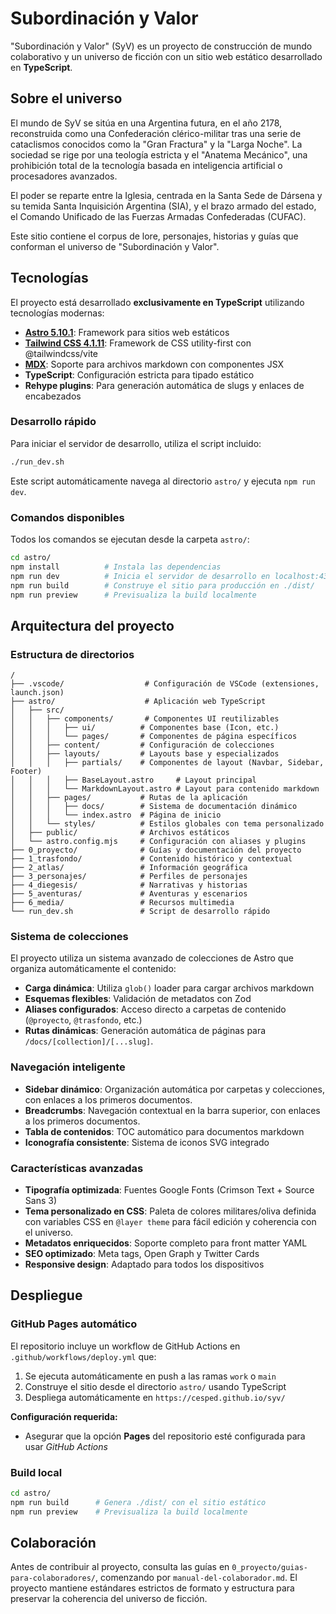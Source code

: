 # Subordinación y Valor

"Subordinación y Valor" (SyV) es un proyecto de construcción de mundo colaborativo y un universo de ficción con un sitio web estático desarrollado en **TypeScript**.

## Sobre el universo

El mundo de SyV se sitúa en una Argentina futura, en el año 2178, reconstruida como una Confederación clérico-militar tras una serie de cataclismos conocidos como la "Gran Fractura" y la "Larga Noche". La sociedad se rige por una teología estricta y el "Anatema Mecánico", una prohibición total de la tecnología basada en inteligencia artificial o procesadores avanzados.

El poder se reparte entre la Iglesia, centrada en la Santa Sede de Dársena y su temida Santa Inquisición Argentina (SIA), y el brazo armado del estado, el Comando Unificado de las Fuerzas Armadas Confederadas (CUFAC).

Este sitio contiene el corpus de lore, personajes, historias y guías que conforman el universo de "Subordinación y Valor".

## Tecnologías

El proyecto está desarrollado **exclusivamente en TypeScript** utilizando tecnologías modernas:

- **[Astro 5.10.1](https://astro.build)**: Framework para sitios web estáticos
- **[Tailwind CSS 4.1.11](https://tailwindcss.com)**: Framework de CSS utility-first con @tailwindcss/vite
- **[MDX](https://mdxjs.com)**: Soporte para archivos markdown con componentes JSX
- **TypeScript**: Configuración estricta para tipado estático
- **Rehype plugins**: Para generación automática de slugs y enlaces de encabezados

### Desarrollo rápido

Para iniciar el servidor de desarrollo, utiliza el script incluido:

```bash
./run_dev.sh
```

Este script automáticamente navega al directorio `astro/` y ejecuta `npm run dev`.

### Comandos disponibles

Todos los comandos se ejecutan desde la carpeta `astro/`:

```bash
cd astro/
npm install          # Instala las dependencias
npm run dev          # Inicia el servidor de desarrollo en localhost:4321
npm run build        # Construye el sitio para producción en ./dist/
npm run preview      # Previsualiza la build localmente
```

## Arquitectura del proyecto

### Estructura de directorios

```
/
├── .vscode/                  # Configuración de VSCode (extensiones, launch.json)
├── astro/                    # Aplicación web TypeScript
│   ├── src/
│   │   ├── components/       # Componentes UI reutilizables
│   │   │   ├── ui/          # Componentes base (Icon, etc.)
│   │   │   └── pages/       # Componentes de página específicos
│   │   ├── content/         # Configuración de colecciones
│   │   ├── layouts/         # Layouts base y especializados
│   │   │   ├── partials/    # Componentes de layout (Navbar, Sidebar, Footer)
│   │   │   ├── BaseLayout.astro     # Layout principal
│   │   │   └── MarkdownLayout.astro # Layout para contenido markdown
│   │   ├── pages/           # Rutas de la aplicación
│   │   │   ├── docs/        # Sistema de documentación dinámico
│   │   │   └── index.astro  # Página de inicio
│   │   └── styles/          # Estilos globales con tema personalizado
│   ├── public/              # Archivos estáticos
│   └── astro.config.mjs     # Configuración con aliases y plugins
├── 0_proyecto/              # Guías y documentación del proyecto
├── 1_trasfondo/             # Contenido histórico y contextual
├── 2_atlas/                 # Información geográfica
├── 3_personajes/            # Perfiles de personajes
├── 4_diegesis/              # Narrativas y historias
├── 5_aventuras/             # Aventuras y escenarios
├── 6_media/                 # Recursos multimedia
└── run_dev.sh               # Script de desarrollo rápido
```

### Sistema de colecciones

El proyecto utiliza un sistema avanzado de colecciones de Astro que organiza automáticamente el contenido:

- **Carga dinámica**: Utiliza `glob()` loader para cargar archivos markdown
- **Esquemas flexibles**: Validación de metadatos con Zod
- **Aliases configurados**: Acceso directo a carpetas de contenido (`@proyecto`, `@trasfondo`, etc.)
- **Rutas dinámicas**: Generación automática de páginas para `/docs/[collection]/[...slug]`.

### Navegación inteligente

- **Sidebar dinámico**: Organización automática por carpetas y colecciones, con enlaces a los primeros documentos.
- **Breadcrumbs**: Navegación contextual en la barra superior, con enlaces a los primeros documentos.
- **Tabla de contenidos**: TOC automático para documentos markdown
- **Iconografía consistente**: Sistema de iconos SVG integrado

### Características avanzadas

- **Tipografía optimizada**: Fuentes Google Fonts (Crimson Text + Source Sans 3)
- **Tema personalizado en CSS**: Paleta de colores militares/oliva definida con variables CSS en `@layer theme` para fácil edición y coherencia con el universo.
- **Metadatos enriquecidos**: Soporte completo para front matter YAML
- **SEO optimizado**: Meta tags, Open Graph y Twitter Cards
- **Responsive design**: Adaptado para todos los dispositivos

## Despliegue

### GitHub Pages automático

El repositorio incluye un workflow de GitHub Actions en `.github/workflows/deploy.yml` que:

1. Se ejecuta automáticamente en push a las ramas `work` o `main`
2. Construye el sitio desde el directorio `astro/` usando TypeScript
3. Despliega automáticamente en `https://cesped.github.io/syv/`

**Configuración requerida:**
- Asegurar que la opción **Pages** del repositorio esté configurada para usar *GitHub Actions*

### Build local

```bash
cd astro/
npm run build      # Genera ./dist/ con el sitio estático
npm run preview    # Previsualiza la build localmente
```

## Colaboración

Antes de contribuir al proyecto, consulta las guías en `0_proyecto/guias-para-colaboradores/`, comenzando por `manual-del-colaborador.md`. El proyecto mantiene estándares estrictos de formato y estructura para preservar la coherencia del universo de ficción.


